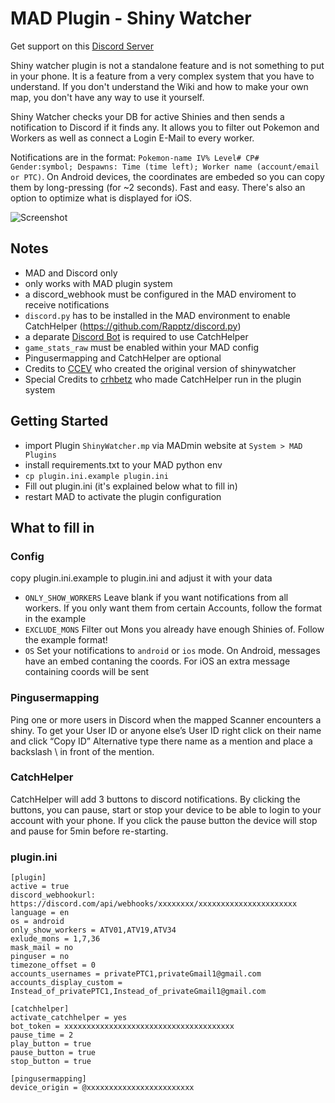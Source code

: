# MAD Plugin - Shiny Watcher

Get support on this [Discord Server](https://discord.gg/cMZs5tk)

Shiny watcher plugin is not a standalone feature and is not something to put in your phone. It is a feature from a very complex system that you have to understand. If you don't understand the Wiki and how to make your own map, you don't have any way to use it yourself.

Shiny Watcher checks your DB for active Shinies and then sends a notification to Discord if it finds any. It allows you to filter out Pokemon and Workers as well as connect a Login E-Mail to every worker.

Notifications are in the format: `Pokemon-name IV% Level# CP# Gender:symbol; Despawns: Time (time left); Worker name (account/email or PTC)`. On Android devices, the coordinates are embeded so you can copy them by long-pressing (for ~2 seconds). Fast and easy. There's also an option to optimize what is displayed for iOS.

![Screenshot](https://i.imgur.com/kvUSoI4.png)

## Notes
- MAD and Discord only
- only works with MAD plugin system
- a discord_webhook must be configured in the MAD enviroment to receive notifications
- `discord.py` has to be installed in the MAD environment to enable CatchHelper (https://github.com/Rapptz/discord.py)
- a deparate <a href="https://discord.com/developers/applications/">Discord Bot</a> is required to use CatchHelper
- `game_stats_raw` must be enabled within your MAD config
- Pingusermapping and CatchHelper are optional
- Credits to [CCEV](https://github.com/ccev/shinywatcher) who created the original version of shinywatcher
- Special Credits to <a href="https://github.com/crhbetz">crhbetz</a> who made CatchHelper run in the plugin system

## Getting Started
- import Plugin `ShinyWatcher.mp` via MADmin website at `System > MAD Plugins`
- install requirements.txt to your MAD python env
- `cp plugin.ini.example plugin.ini`
- Fill out plugin.ini (it's explained below what to fill in)
- restart MAD to activate the plugin configuration

## What to fill in
### Config
copy plugin.ini.example to plugin.ini and adjust it with your data
- `ONLY_SHOW_WORKERS` Leave blank if you want notifications from all workers. If you only want them from certain Accounts, follow the format in the example
- `EXCLUDE_MONS` Filter out Mons you already have enough Shinies of. Follow the example format!
- `OS` Set your notifications to `android` or `ios` mode. On Android, messages have an embed contaning the coords. For iOS an extra message containing coords will be sent

### Pingusermapping
Ping one or more users in Discord when the mapped Scanner encounters a shiny. To get your User ID or anyone else’s User ID right click on their name and click “Copy ID” Alternative type there name as a mention and place a backslash \ in front of the mention.


### CatchHelper
CatchHelper will add 3 buttons to discord notifications. By clicking the buttons, you can pause, start or stop your device to be able to login to your account with your phone. If you click the pause button the device will stop and pause for 5min before re-starting.


###  plugin.ini

```
[plugin]
active = true
discord_webhookurl: https://discord.com/api/webhooks/xxxxxxxx/xxxxxxxxxxxxxxxxxxxxxx
language = en
os = android
only_show_workers = ATV01,ATV19,ATV34
exlude_mons = 1,7,36
mask_mail = no
pinguser = no
timezone_offset = 0
accounts_usernames = privatePTC1,privateGmail1@gmail.com
accounts_display_custom = Instead_of_privatePTC1,Instead_of_privateGmail1@gmail.com

[catchhelper]
activate_catchhelper = yes
bot_token = xxxxxxxxxxxxxxxxxxxxxxxxxxxxxxxxxxxxxx
pause_time = 2
play_button = true
pause_button = true
stop_button = true

[pingusermapping]
device_origin = @xxxxxxxxxxxxxxxxxxxxxxxx
```

